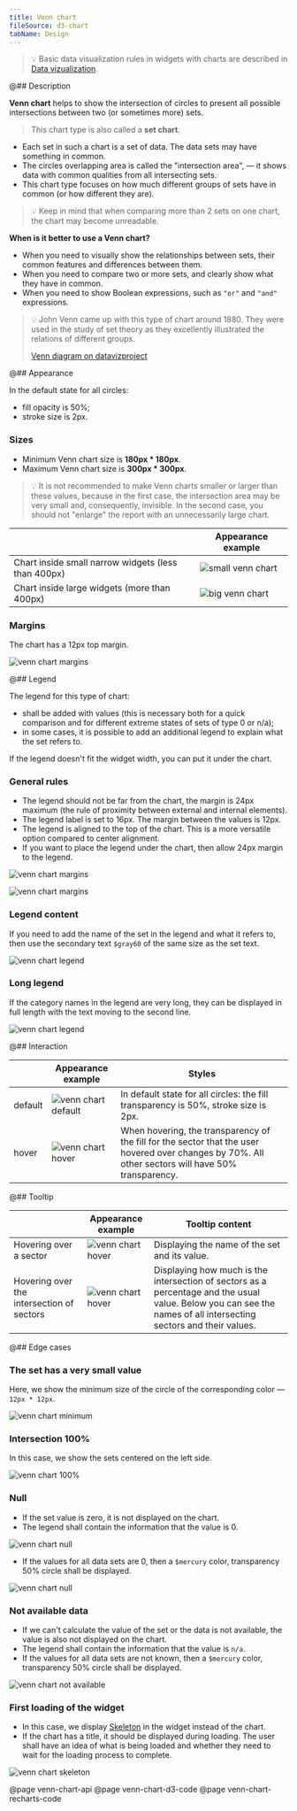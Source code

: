 ```yaml
---
title: Venn chart
fileSource: d3-chart
tabName: Design
---
```


> 💡 Basic data visualization rules in widgets with charts are described in [Data vizualization](/data-display/chart/).

@## Description

**Venn chart** helps to show the intersection of circles to present all possible intersections between two (or sometimes more) sets.

> This chart type is also called a **set chart**.

- Each set in such a chart is a set of data. The data sets may have something in common.
- The circles overlapping area is called the "intersection area", — it shows data with common qualities from all intersecting sets.
- This chart type focuses on how much different groups of sets have in common (or how different they are).

> 💡 Keep in mind that when comparing more than 2 sets on one chart, the chart may become unreadable.

**When is it better to use a Venn chart?**

- When you need to visually show the relationships between sets, their common features and differences between them.
- When you need to compare two or more sets, and clearly show what they have in common.
- When you need to show Boolean expressions, such as `"or"` and `"and"` expressions.

> 💡 John Venn came up with this type of chart around 1880. They were used in the study of set theory as they excellently illustrated the relations of different groups.
>
> [Venn diagram on datavizproject](https://datavizproject.com/data-type/venn-diagram/)

@## Appearance

In the default state for all circles:

- fill opacity is 50%;
- stroke size is 2px.

### Sizes

- Minimum Venn chart size is **180px \* 180px**.
- Maximum Venn chart size is **300px \* 300px**.

> 💡 It is not recommended to make Venn charts smaller or larger than these values, because in the first case, the intersection area may be very small and, consequently, invisible. In the second case, you should not "enlarge" the report with an unnecessarily large chart.

|                                                     | Appearance example                         |
| --------------------------------------------------- | ------------------------------------------ |
| Chart inside small narrow widgets (less than 400px) | ![small venn chart](static/venn-small.png) |
| Chart inside large widgets (more than 400px)        | ![big venn chart](static/venn-big.png)     |

### Margins

The chart has a 12px top margin.

![venn chart margins](static/venn-margins.png)

@## Legend

The legend for this type of chart:

- shall be added with values (this is necessary both for a quick comparison and for different extreme states of sets of type 0 or n/a);
- in some cases, it is possible to add an additional legend to explain what the set refers to.

If the legend doesn't fit the widget width, you can put it under the chart.

### General rules

- The legend should not be far from the chart, the margin is 24px maximum (the rule of proximity between external and internal elements).
- The legend label is set to 16px. The margin between the values is 12px.
- The legend is aligned to the top of the chart. This is a more versatile option compared to center alignment.
- If you want to place the legend under the chart, then allow 24px margin to the legend.

![venn chart margins](static/venn-margins2.png)

![venn chart margins](static/venn-margins3.png)

### Legend content

If you need to add the name of the set in the legend and what it refers to, then use the secondary text `$gray60` of the same size as the set text.

![venn chart legend](static/venn-legend.png)

### Long legend

If the category names in the legend are very long, they can be displayed in full length with the text moving to the second line.

![venn chart legend](static/venn-legend-long.png)

@## Interaction

|         | Appearance example                         | Styles                                                                                                                                              |
| ------- | ------------------------------------------ | --------------------------------------------------------------------------------------------------------------------------------------------------- |
| default | ![venn chart default](static/venn-big.png) | In default state for all circles: the fill transparency is 50%, stroke size is 2px.                                                                 |
| hover   | ![venn chart hover](static/venn-hover.png) | When hovering, the transparency of the fill for the sector that the user hovered over changes by 70%. All other sectors will have 50% transparency. |

@## Tooltip

|                                           | Appearance example                          | Tooltip content                                                                                                                                                   |
| ----------------------------------------- | ------------------------------------------- | ----------------------------------------------------------------------------------------------------------------------------------------------------------------- |
| Hovering over a sector                    | ![venn chart hover](static/venn-hover.png)  | Displaying the name of the set and its value.                                                                                                                     |
| Hovering over the intersection of sectors | ![venn chart hover](static/venn-hover2.png) | Displaying how much is the intersection of sectors as a percentage and the usual value. Below you can see the names of all intersecting sectors and their values. |

@## Edge cases

### The set has a very small value

Here, we show the minimum size of the circle of the corresponding color — `12px * 12px`.

![venn chart minimum](static/venn-min.png)

### Intersection 100%

In this case, we show the sets centered on the left side.

![venn chart 100%](static/venn-100-per-cent.png)

### Null

- If the set value is zero, it is not displayed on the chart.
- The legend shall contain the information that the value is 0.

![venn chart null](static/venn-null.png)

- If the values for all data sets are 0, then a `$mercury` color, transparency 50% circle shall be displayed.

![venn chart null](static/venn-null-2.png)

### Not available data

- If we can't calculate the value of the set or the data is not available, the value is also not displayed on the chart.
- The legend shall contain the information that the value is `n/a`.
- If the values for all data sets are not known, then a `$mercury` color, transparency 50% circle shall be displayed.

![venn chart not available](static/venn-na.png)

### First loading of the widget

- In this case, we display [Skeleton](/components/skeleton) in the widget instead of the chart.
- If the chart has a title, it should be displayed during loading. The user shall have an idea of what is being loaded and whether they need to wait for the loading process to complete.

![venn chart skeleton](static/venn-skeleton.png)

@page venn-chart-api
@page venn-chart-d3-code
@page venn-chart-recharts-code
